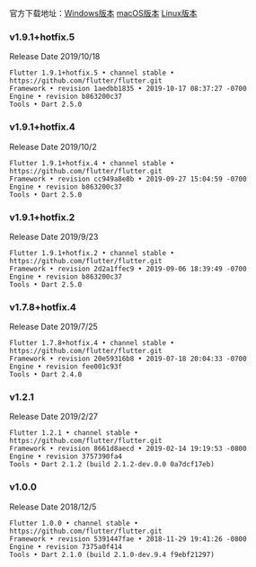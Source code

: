 官方下载地址：[Windows版本](https://flutter.dev/docs/development/tools/sdk/releases?tab=windows) [macOS版本](https://flutter.dev/docs/development/tools/sdk/releases?tab=macos) [Linux版本](https://flutter.dev/docs/development/tools/sdk/releases?tab=linux)

### v1.9.1+hotfix.5

Release Date 2019/10/18

```shell
Flutter 1.9.1+hotfix.5 • channel stable • https://github.com/flutter/flutter.git
Framework • revision 1aedbb1835 • 2019-10-17 08:37:27 -0700
Engine • revision b863200c37
Tools • Dart 2.5.0
```

### v1.9.1+hotfix.4

Release Date 2019/10/2

```shell
Flutter 1.9.1+hotfix.4 • channel stable • https://github.com/flutter/flutter.git
Framework • revision cc949a8e8b • 2019-09-27 15:04:59 -0700
Engine • revision b863200c37
Tools • Dart 2.5.0
```

### v1.9.1+hotfix.2

Release Date 2019/9/23

```shell
Flutter 1.9.1+hotfix.2 • channel stable • https://github.com/flutter/flutter.git
Framework • revision 2d2a1ffec9 • 2019-09-06 18:39:49 -0700
Engine • revision b863200c37
Tools • Dart 2.5.0
```

### v1.7.8+hotfix.4

Release Date 2019/7/25

```shell
Flutter 1.7.8+hotfix.4 • channel stable • https://github.com/flutter/flutter.git
Framework • revision 20e59316b8 • 2019-07-18 20:04:33 -0700
Engine • revision fee001c93f
Tools • Dart 2.4.0
```

### v1.2.1

Release Date 2019/2/27

```shell
Flutter 1.2.1 • channel stable • https://github.com/flutter/flutter.git
Framework • revision 8661d8aecd • 2019-02-14 19:19:53 -0800
Engine • revision 3757390fa4
Tools • Dart 2.1.2 (build 2.1.2-dev.0.0 0a7dcf17eb)
```

### v1.0.0

Release Date 2018/12/5

```shell
Flutter 1.0.0 • channel stable • https://github.com/flutter/flutter.git
Framework • revision 5391447fae • 2018-11-29 19:41:26 -0800
Engine • revision 7375a0f414
Tools • Dart 2.1.0 (build 2.1.0-dev.9.4 f9ebf21297)
```


